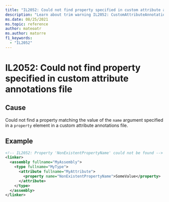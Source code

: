 ```yaml
---
title: "IL2052: Could not find property specified in custom attribute annotations file"
description: "Learn about trim warning IL2052: CustomAttributeAnnotationsPropertyNotFound"
ms.date: 08/25/2021
ms.topic: reference
author: mateoatr
ms.author: matorre
f1_keywords:
  - "IL2052"
---
```

# IL2052: Could not find property specified in custom attribute annotations file

## Cause

Could not find a property matching the value of the `name` argument specified in a
`property` element in a custom attribute annotations file.

## Example

```XML
<!-- IL2052: Property 'NonExistentPropertyName' could not be found -->
<linker>
  <assembly fullname="MyAssembly">
    <type fullname="MyType">
      <attribute fullname="MyAttribute">
        <property name="NonExistentPropertyName">SomeValue</property>
      </attribute>
    </type>
  </assembly>
</linker>
```
